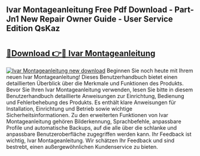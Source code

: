 ## Ivar Montageanleitung Free Pdf Download - Part-Jn1 New Repair Owner Guide - User Service Edition QsKaz

# <h2><a href="http://df8nha.blite.top/?on=Ivar+Montageanleitung">🔗Download 👉🔴 Ivar Montageanleitung</a></h2>

[![Ivar Montageanleitung new download](https://i.imgur.com/lujVjoI.png)](http://df8nha.blite.top/?on=Ivar+Montageanleitung)
Beginnen Sie noch heute mit Ihrem neuen Ivar Montageanleitung! Dieses Benutzerhandbuch bietet einen detaillierten Überblick über die Merkmale und Funktionen des Produkts. Bevor Sie Ihren Ivar Montageanleitung verwenden, lesen Sie bitte in diesem Benutzerhandbuch detaillierte Anweisungen zur Einrichtung, Bedienung und Fehlerbehebung des Produkts. Es enthält klare Anweisungen für Installation, Einrichtung und Betrieb sowie wichtige Sicherheitsinformationen. Zu den erweiterten Funktionen von Ivar Montageanleitung gehören Bilderkennung, Sprachbefehle, anpassbare Profile und automatische Backups, auf die alle über die schlanke und anpassbare Benutzeroberfläche zugegriffen werden kann. Ihr Feedback ist wichtig, Ivar Montageanleitung. Wir schätzen Ihr Feedback und sind bestrebt, einen außergewöhnlichen Kundenservice zu bieten.
